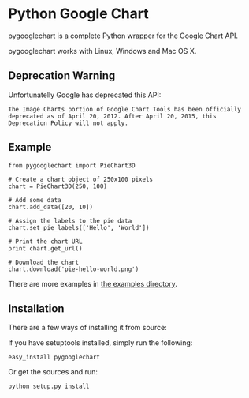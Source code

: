 Python Google Chart
===================

pygooglechart is a complete Python wrapper for the Google Chart API.

pygooglechart works with Linux, Windows and Mac OS X.

## Deprecation Warning

Unfortunatelly Google has deprecated this API:

    The Image Charts portion of Google Chart Tools has been officially deprecated as of April 20, 2012. After April 20, 2015, this Deprecation Policy will not apply. 

Example
-------

    from pygooglechart import PieChart3D

    # Create a chart object of 250x100 pixels
    chart = PieChart3D(250, 100)

    # Add some data
    chart.add_data([20, 10])

    # Assign the labels to the pie data
    chart.set_pie_labels(['Hello', 'World'])

    # Print the chart URL
    print chart.get_url()

    # Download the chart
    chart.download('pie-hello-world.png')

There are more examples in [the examples directory](https://github.com/gak/pygooglechart/tree/master/examples).

Installation
------------
There are a few ways of installing it from source:

If you have setuptools installed, simply run the following:

    easy_install pygooglechart

Or get the sources and run:

    python setup.py install


